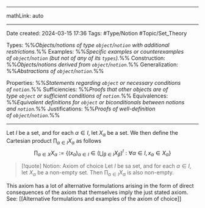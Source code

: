 
---

mathLink: auto

---
Date created: 2024-03-15 17:36
Tags: #Type/Notion #Topic/Set_Theory 

Types: %%_Objects/notions of type `object`/`notion` with additional restrictions._%% 
Examples: %%_Specific examples or counterexamples of `object`/`notion` (but not of any of its `types`)._%%
Construction: %%_Objects/notions derived from `object`/`notion`._%%
Generalization: %%_Abstractions of `object`/`notion`._%%

Properties: %%_Statements regarding `object` or necessary conditions of `notion`._%%
Sufficiencies: %%_Proofs that other objects are of type `object` or sufficient conditions of `notion`._%%
Equivalences: %%_Equivalent definitions for `object` or biconditionals between notions and `notion`._%%
Justifications: %%_Proofs of well-definition of `object`/`notion`._%%

---  

 Let $I$ be a set, and for each $\alpha \in I$, let $X_{\alpha}$ be a set. We then define the Cartesian product $\prod_{\alpha\in I}X_{\alpha}$ as follows $$ \prod_{\alpha\in X}X_{\alpha}:= \left\{ (x_\alpha)_{\alpha\in I}\in \left( \bigcup_{\beta\in I} X_{\beta} \right)^{I}  : \forall \alpha \in I, x_{\alpha}\in X_{\alpha}\right\}  $$
 
> [!quote] Notion: Axiom of choice
>Let $I$ be sa set, and for each $\alpha\in I$, let $X_{\alpha}$ be a non-empty set. Then $\prod_{\alpha\in I}X_{\alpha}$ is also non-empty.

This axiom has a lot of alternative formulations arising in the form of direct consequences of the axiom that themselves imply the just stated axiom. See: [[Alternative formulations and examples of the axiom of choice]]


